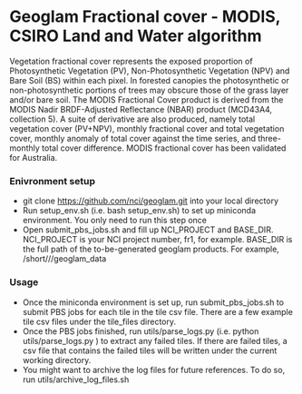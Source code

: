 # Geoglam Fractional cover - MODIS, CSIRO Land and Water algorithm
Vegetation fractional cover represents the exposed proportion of Photosynthetic Vegetation (PV), Non-Photosynthetic Vegetation (NPV) and Bare Soil (BS) within each pixel. In forested canopies the photosynthetic or non-photosynthetic portions of trees may obscure those of the grass layer and/or bare soil. The MODIS Fractional Cover product is derived from the MODIS Nadir BRDF-Adjusted Reflectance (NBAR) product (MCD43A4, collection 5). A suite of derivative are also produced, namely total vegetation cover (PV+NPV), monthly fractional cover and total vegetation cover, monthly anomaly of total cover against the time series, and three-monthly total cover difference. MODIS fractional cover has been validated for Australia.

### Enivronment setup
* git clone https://github.com/nci/geoglam.git into your local directory
* Run setup_env.sh (i.e. bash setup_env.sh) to set up miniconda environment. You only need to run this step once
* Open submit_pbs_jobs.sh and fill up NCI_PROJECT and BASE_DIR. NCI_PROJECT is your NCI project number, fr1, for example. BASE_DIR is the full path of the to-be-generated geoglam products. For example, /short/<project no.>/<user id>/geoglam_data

### Usage
* Once the miniconda environment is set up, run submit_pbs_jobs.sh <tile csv file> to submit PBS jobs for each tile in the tile csv file. There are a few example tile csv files under the tile_files directory.
* Once the PBS jobs finished, run utils/parse_logs.py (i.e. python utils/parse_logs.py <log directory>) to extract any failed tiles. If there are failed tiles, a csv file that contains the failed tiles will be written under the current working directory.
* You might want to archive the log files for future references. To do so, run utils/archive_log_files.sh


